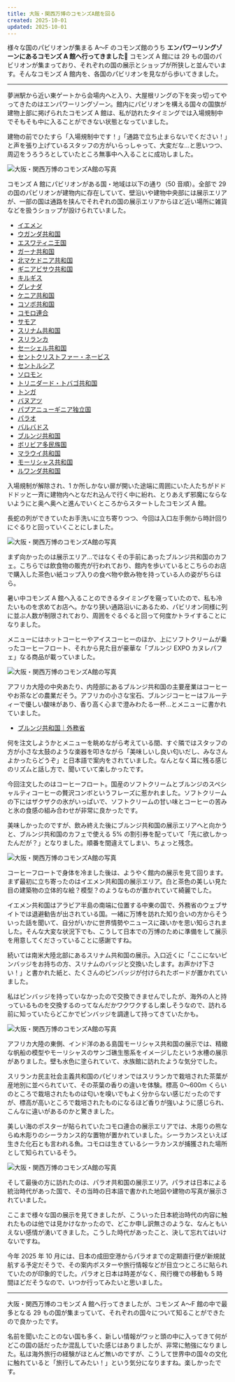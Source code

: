 ```yaml
---
title: 大阪・関西万博のコモンズA館を回る
created: 2025-10-01
updated: 2025-10-01
---
```


様々な国のパビリオンが集まる A～F のコモンズ館のうち **エンパワーリングゾーンにあるコモンズ A 館へ行ってきました🎌** コモンズ A 館には 29 もの国のパビリオンが集まっており、それぞれの国の展示とショップが所狭しと並んでいます。そんなコモンズ A 館内を、各国のパビリオンを見ながら歩いてきました。

---

夢洲駅から近い東ゲートから会場内へと入り、大屋根リングの下を突っ切ってやってきたのはエンパワーリングゾーン。館内にパビリオンを構える国々の国旗が建物上部に掲げられたコモンズ A 館は、私が訪れたタイミングでは入場規制中でそもそも中に入ることができない状態となっていました。

建物の前でひたすら「入場規制中です！」「通路で立ち止まらないでください！」と声を張り上げているスタッフの方がいらっしゃって、大変だな…と思いつつ、周辺をうろうろとしていたところ無事中へ入ることに成功しました。

![大阪・関西万博のコモンズA館の写真](6b3b76ac-0af5-4023-3a0c-2a983b314000)

コモンズ A 館にパビリオンがある国・地域は以下の通り（50 音順）。全部で 29 の国のパビリオンが建物内に存在していて、壁沿いや建物中央部には展示エリアが、一部の国は通路を挟んでそれぞれの国の展示エリアからほど近い場所に雑貨などを扱うショップが設けられていました。

- [イエメン](https://www.expovisitors.expo2025.or.jp/pavilions/757485c4-5a8a-4bcc-ac2d-fa57476b0d88)
- [ウガンダ共和国](https://www.expovisitors.expo2025.or.jp/pavilions/6ed6a38e-0797-4c95-a53f-c18884f445b1)
- [エスワティニ王国](https://www.expovisitors.expo2025.or.jp/pavilions/a1ceb941-92b0-4ea6-96a8-18454b5fd23d)
- [ガーナ共和国](https://www.expovisitors.expo2025.or.jp/pavilions/c86bf8bb-ebcf-4493-8e4a-0af2791c5647)
- [北マケドニア共和国](https://www.expovisitors.expo2025.or.jp/pavilions/687ded4c-a08d-436c-a804-d1b5083613c3)
- [ギニアビサウ共和国](https://www.expovisitors.expo2025.or.jp/pavilions/d81c1ddc-2eb4-4bf4-b854-bfc6ba4f596f)
- [キルギス](https://www.expovisitors.expo2025.or.jp/pavilions/d1344f8a-b379-49d4-8db1-11e500760dd8)
- [グレナダ](https://www.expovisitors.expo2025.or.jp/pavilions/e2ae66cc-69b0-4f90-a5d8-cf9dfe525ad1)
- [ケニア共和国](https://www.expovisitors.expo2025.or.jp/pavilions/551c016c-2bea-4516-b28e-5ca31b0a8063)
- [コソボ共和国](https://www.expovisitors.expo2025.or.jp/pavilions/d6001f10-3228-47c0-83fc-a57f89053b32)
- [コモロ連合](https://www.expovisitors.expo2025.or.jp/pavilions/920af072-62fe-470c-a2d1-cd66fdb961b8)
- [サモア](https://www.expovisitors.expo2025.or.jp/pavilions/fc0a1fb4-bfb8-45eb-bd79-b98698c4f238)
- [スリナム共和国](https://www.expovisitors.expo2025.or.jp/pavilions/158b5e80-1dcd-40f3-9ca2-2b7e56376f2d)
- [スリランカ](https://www.expovisitors.expo2025.or.jp/pavilions/1e7cd598-2d79-4140-9720-f9adf2a2bc10)
- [セーシェル共和国](https://www.expovisitors.expo2025.or.jp/pavilions/613944df-44b1-4749-a03e-04c2e133a567)
- [セントクリストファー・ネービス](https://www.expovisitors.expo2025.or.jp/pavilions/347b915c-7975-402c-b859-9a2de6076ba7)
- [セントルシア](https://www.expovisitors.expo2025.or.jp/pavilions/49b5fd6f-2a8e-44ab-b558-24725d37c5fa)
- [ソロモン](https://www.expovisitors.expo2025.or.jp/pavilions/35a1e252-0345-4512-8374-c2796dbea7bd)
- [トリニダード・トバゴ共和国](https://www.expovisitors.expo2025.or.jp/pavilions/bb740062-7599-4461-85be-9d0a4a5a250d)
- [トンガ](https://www.expovisitors.expo2025.or.jp/pavilions/c5b94efb-f2b0-40da-b625-cd5b33c83e21)
- [バヌアツ](https://www.expovisitors.expo2025.or.jp/pavilions/4e9969b9-e837-444a-a9ae-fedff0a976f6)
- [パプアニューギニア独立国](https://www.expovisitors.expo2025.or.jp/pavilions/6b7e7fdb-d0c7-464c-892d-d7d0ac0872de)
- [パラオ](https://www.expovisitors.expo2025.or.jp/pavilions/0c0005c4-47dd-40bc-84e0-d85730c60101)
- [バルバドス](https://www.expovisitors.expo2025.or.jp/pavilions/720001fd-14f1-418f-a7d3-596e311eb193)
- [ブルンジ共和国](https://www.expovisitors.expo2025.or.jp/pavilions/e0748c5c-750d-4536-bdbf-26091909f1ce)
- [ボリビア多民族国](https://www.expovisitors.expo2025.or.jp/pavilions/919d3faf-ae7c-485c-b270-6ca7f2da9833)
- [マラウイ共和国](https://www.expovisitors.expo2025.or.jp/pavilions/fdafb29d-cc29-4551-995f-f52dd39e786c)
- [モーリシャス共和国](https://www.expovisitors.expo2025.or.jp/pavilions/baa25a9c-b7cc-41eb-a8c2-4d63a9677ab8)
- [ルワンダ共和国](https://www.expovisitors.expo2025.or.jp/pavilions/f630103e-8e32-49f3-bc5f-f2f6ce8e7114)

入場規制が解除され、1 か所しかない扉が開いた途端に周囲にいた人たちがドドドドッと一斉に建物内へとなだれ込んで行く中に紛れ、とりあえず邪魔にならないようにと奥へ奥へと進んでいくところからスタートしたコモンズ A 館。

長蛇の列ができていたお手洗いに立ち寄りつつ、今回は入口左手側から時計回りにぐるりと回っていくことにしました。

![大阪・関西万博のコモンズA館の写真](1ba9c2c5-dd75-494c-ede3-5fcdb3bca300)

まず向かったのは展示エリア…ではなくその手前にあったブルンジ共和国のカフェ。こちらでは飲食物の販売が行われており、館内を歩いているとこちらのお店で購入した茶色い紙コップ入りの食べ物や飲み物を持っている人の姿がちらほら。

暑い中コモンズ A 館へ入ることのできるタイミングを窺っていたので、私も冷たいものを求めてお店へ。かなり狭い通路沿いにあるため、パビリオン同様に列に並ぶ人数が制限されており、周囲をぐるぐると回って何度かトライすることになりました。

メニューにはホットコーヒーやアイスコーヒーのほか、上にソフトクリームが乗ったコーヒーフロート、それから見た目が豪華な「ブルンジ EXPO カヌレパフェ」なる商品が載っていました。

![大阪・関西万博のコモンズA館の写真](1cb1993e-411c-44b3-005d-06bacd34ac00)

アフリカ大陸の中央あたり、内陸部にあるブルンジ共和国の主要産業はコーヒーやお茶などの農業だそう。アフリカの小さな宝石、ブルンジコーヒーはフルーティーで優しい酸味があり、香り高く心まで澄みわたる一杯…とメニューに書かれていました。

- [ブルンジ共和国｜外務省](https://www.mofa.go.jp/mofaj/area/brundi/index.html)

何を注文しようかとメニューを眺めながら考えている間、すぐ隣ではスタッフの方が小さな太鼓のような楽器を叩きながら「美味しいし良い匂いだし、みなさんよかったらどうぞ」と日本語で案内をされていました。なんとなく耳に残る感じのリズムと話し方で、聞いていて楽しかったです。

今回注文したのはコーヒーフロート。国産のソフトクリームとブルンジのスペシャルティコーヒーの贅沢コンボというフレーズに惹かれました。ソフトクリームの下にはザクザクの氷がいっぱいで、ソフトクリームの甘い味とコーヒーの苦みと氷の食感の組み合わせが非常に良かったです。

美味しかったのですが、飲み終えた後にブルンジ共和国の展示エリアへと向かうと、ブルンジ共和国のカフェで使える 5% の割引券を配っていて「先に欲しかったんだが？」となりました。順番を間違えてしまい、ちょっと残念。

![大阪・関西万博のコモンズA館の写真](ec6b5dd8-82b8-4963-e3d2-7ab403187200)

コーヒーフロートで身体を冷ました後は、ようやく館内の展示を見て回ります。まず最初に立ち寄ったのはイエメン共和国の展示エリア。白と茶色の美しい見た目の建築物の立体的な絵？模型？のようなものが置かれていて綺麗でした。

イエメン共和国はアラビア半島の南端に位置する中東の国で、外務省のウェブサイトでは退避勧告が出されている国。一緒に万博を訪れた知り合いの方からそういった話を聞いて、自分がいかに世界情勢やニュースに疎いかを思い知らされました。そんな大変な状況下でも、こうして日本での万博のために準備をして展示を用意してくださっていることに感謝ですね。

続いては南米大陸北部にあるスリナム共和国の展示。入口近くに「ここにないピンバッジをお持ちの方、スリナムのバッジと交換いたします。お声かけ下さい！」と書かれた紙と、たくさんのピンバッジが付けられたボードが置かれていました。

私はピンバッジを持っていなかったので交換できませんでしたが、海外の人と持っているものを交換するのってなんだかワクワクするし楽しそうなので、訪れる前に知っていたらどこかでピンバッジを調達して持ってきていたかも。

![大阪・関西万博のコモンズA館の写真](a491ded6-dab3-4c0f-0591-603604392c00)

アフリカ大陸の東側、インド洋のある島国モーリシャス共和国の展示では、精緻な帆船の模型やモーリシャスのサンゴ礁生態系をイメージしたという水槽の展示がありました。壁も水色に塗られていて、水族館に訪れたような気分でした。

スリランカ民主社会主義共和国のパビリオンではスリランカで栽培された茶葉が産地別に並べられていて、その茶葉の香りの違いを体験。標高 0～600m くらいのところで栽培されたものは匂いを嗅いでもよく分からない感じだったのですが、標高が高いところで栽培されたものになるほど香りが強いように感じられ、こんなに違いがあるのかと驚きました。

美しい海のポスターが貼られていたコモロ連合の展示エリアでは、木彫りの熊ならぬ木彫りのシーラカンス的な置物が置かれていました。シーラカンスといえば生きた化石とも言われる魚。コモロは生きているシーラカンスが捕獲された場所として知られているそう。

![大阪・関西万博のコモンズA館の写真](6c5ca550-cb26-4ce4-b6de-f1d3d1af8f00)

そして最後の方に訪れたのは、パラオ共和国の展示エリア。パラオは日本による統治時代があった国で、その当時の日本語で書かれた地図や建物の写真が展示されていました。

ここまで様々な国の展示を見てきましたが、こういった日本統治時代の内容に触れたものは他では見かけなかったので、どこか申し訳無さのような、なんともいえない感情が湧いてきました。こうした時代があったこと、決して忘れてはいけないですね。

今年 2025 年 10 月には、日本の成田空港からパラオまでの定期直行便が新規就航する予定だそうで、その案内ポスターや旅行情報などが目立つところに貼られていたのが印象的でした。パラオと日本は時差がなく、飛行機での移動も 5 時間ほどだそうなので、いつか行ってみたいと思いました。

---

大阪・関西万博のコモンズ A 館へ行ってきましたが、コモンズ A～F 館の中で最多となる 29 もの国が集まっていて、それぞれの国々について知ることができたので良かったです。

名前を聞いたことのない国も多く、新しい情報がワッと頭の中に入ってきて何がどこの国の話だったか混乱していた感じはありましたが、非常に勉強になりました。私は海外旅行の経験がほとんど無いのですが、こうして世界中の国々の文化に触れていると「旅行してみたい！」という気分になりますね。楽しかったです。
